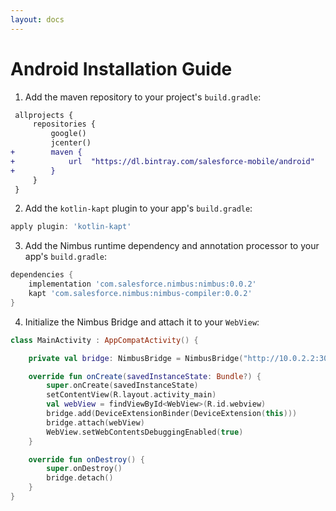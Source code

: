 ```yaml
---
layout: docs
---
```


# Android Installation Guide

1. Add the maven repository to your project's `build.gradle`:

```diff
 allprojects {
     repositories {
         google()
         jcenter()
+        maven {
+            url  "https://dl.bintray.com/salesforce-mobile/android"
+        }
     }
 }
```

2. Add the `kotlin-kapt` plugin to your app's `build.gradle`:

```groovy
apply plugin: 'kotlin-kapt'
```

3. Add the Nimbus runtime dependency and annotation processor to your app's `build.gradle`:

```groovy
dependencies {
    implementation 'com.salesforce.nimbus:nimbus:0.0.2'
    kapt 'com.salesforce.nimbus:nimbus-compiler:0.0.2'
}
```

4. Initialize the Nimbus Bridge and attach it to your `WebView`:

```kotlin
class MainActivity : AppCompatActivity() {

    private val bridge: NimbusBridge = NimbusBridge("http://10.0.2.2:3000")

    override fun onCreate(savedInstanceState: Bundle?) {
        super.onCreate(savedInstanceState)
        setContentView(R.layout.activity_main)
        val webView = findViewById<WebView>(R.id.webview)
        bridge.add(DeviceExtensionBinder(DeviceExtension(this)))
        bridge.attach(webView)
        WebView.setWebContentsDebuggingEnabled(true)
    }

    override fun onDestroy() {
        super.onDestroy()
        bridge.detach()
    }
}
```

